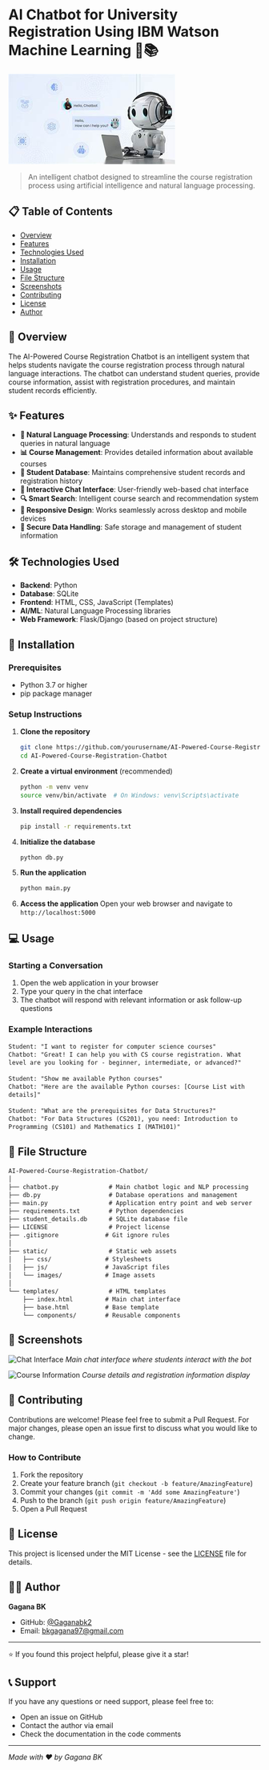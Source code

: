 # AI Chatbot for University Registration Using IBM Watson Machine Learning 🤖📚

![Course Registration Chatbot](https://github.com/Gaganabk2/AI-Powered-Course-Registration-Chatbot/blob/master/ibm.jpeg)

> An intelligent chatbot designed to streamline the course registration process using artificial intelligence and natural language processing.

## 📋 Table of Contents

- [Overview](#overview)
- [Features](#features)
- [Technologies Used](#technologies-used)
- [Installation](#installation)
- [Usage](#usage)
- [File Structure](#file-structure)
- [Screenshots](#screenshots)
- [Contributing](#contributing)
- [License](#license)
- [Author](#author)

## 🎯 Overview

The AI-Powered Course Registration Chatbot is an intelligent system that helps students navigate the course registration process through natural language interactions. The chatbot can understand student queries, provide course information, assist with registration procedures, and maintain student records efficiently.

## ✨ Features

- **🤖 Natural Language Processing**: Understands and responds to student queries in natural language
- **📊 Course Management**: Provides detailed information about available courses
- **👥 Student Database**: Maintains comprehensive student records and registration history
- **💬 Interactive Chat Interface**: User-friendly web-based chat interface
- **🔍 Smart Search**: Intelligent course search and recommendation system
- **📱 Responsive Design**: Works seamlessly across desktop and mobile devices
- **🔐 Secure Data Handling**: Safe storage and management of student information

## 🛠️ Technologies Used

- **Backend**: Python
- **Database**: SQLite
- **Frontend**: HTML, CSS, JavaScript (Templates)
- **AI/ML**: Natural Language Processing libraries
- **Web Framework**: Flask/Django (based on project structure)

## 🚀 Installation

### Prerequisites

- Python 3.7 or higher
- pip package manager

### Setup Instructions

1. **Clone the repository**
   ```bash
   git clone https://github.com/yourusername/AI-Powered-Course-Registration-Chatbot.git
   cd AI-Powered-Course-Registration-Chatbot
   ```

2. **Create a virtual environment** (recommended)
   ```bash
   python -m venv venv
   source venv/bin/activate  # On Windows: venv\Scripts\activate
   ```

3. **Install required dependencies**
   ```bash
   pip install -r requirements.txt
   ```

4. **Initialize the database**
   ```bash
   python db.py
   ```

5. **Run the application**
   ```bash
   python main.py
   ```

6. **Access the application**
   Open your web browser and navigate to `http://localhost:5000`

## 💻 Usage

### Starting a Conversation

1. Open the web application in your browser
2. Type your query in the chat interface
3. The chatbot will respond with relevant information or ask follow-up questions

### Example Interactions

```
Student: "I want to register for computer science courses"
Chatbot: "Great! I can help you with CS course registration. What level are you looking for - beginner, intermediate, or advanced?"

Student: "Show me available Python courses"
Chatbot: "Here are the available Python courses: [Course List with details]"

Student: "What are the prerequisites for Data Structures?"
Chatbot: "For Data Structures (CS201), you need: Introduction to Programming (CS101) and Mathematics I (MATH101)"
```

## 📁 File Structure

```
AI-Powered-Course-Registration-Chatbot/
│
├── chatbot.py              # Main chatbot logic and NLP processing
├── db.py                   # Database operations and management
├── main.py                 # Application entry point and web server
├── requirements.txt        # Python dependencies
├── student_details.db      # SQLite database file
├── LICENSE                 # Project license
├── .gitignore             # Git ignore rules
│
├── static/                 # Static web assets
│   ├── css/               # Stylesheets
│   ├── js/                # JavaScript files
│   └── images/            # Image assets
│
└── templates/              # HTML templates
    ├── index.html         # Main chat interface
    ├── base.html          # Base template
    └── components/        # Reusable components
```

## 📸 Screenshots

![Chat Interface](https://via.placeholder.com/600x400/2196F3/FFFFFF?text=Chat+Interface)
*Main chat interface where students interact with the bot*

![Course Information](https://via.placeholder.com/600x400/FF9800/FFFFFF?text=Course+Information)
*Course details and registration information display*

## 🤝 Contributing

Contributions are welcome! Please feel free to submit a Pull Request. For major changes, please open an issue first to discuss what you would like to change.

### How to Contribute

1. Fork the repository
2. Create your feature branch (`git checkout -b feature/AmazingFeature`)
3. Commit your changes (`git commit -m 'Add some AmazingFeature'`)
4. Push to the branch (`git push origin feature/AmazingFeature`)
5. Open a Pull Request

## 📄 License

This project is licensed under the MIT License - see the [LICENSE](LICENSE) file for details.

## 👨‍💻 Author

**Gagana BK**

- GitHub: [@Gaganabk2](https://github.com/Gaganabk2)
- Email: bkgagana97@gmail.com

---

⭐ If you found this project helpful, please give it a star!

## 📞 Support

If you have any questions or need support, please feel free to:
- Open an issue on GitHub
- Contact the author via email
- Check the documentation in the code comments

---

*Made with ❤️ by Gagana BK*
